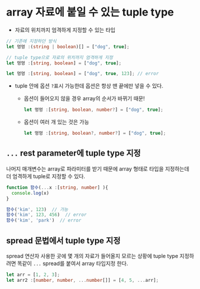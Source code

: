 # array 자료에 붙일 수 있는 tuple type

- 자료의 위치까지 엄격하게 지정할 수 있는 타입

```typescript
// 기존에 지정하던 방식
let 멍멍 :(string | boolean)[] = ["dog", true];

// tuple type으로 자료의 위치까지 엄격하게 지정
let 멍멍 :[string, boolean] = ["dog", true];

let 멍멍 :[string, boolean] = ["dog", true, 123]; // error
```

- tuple 안에 옵션 `?`표시 가능한데 옵션은 항상 맨 끝에만 넣을 수 있다.

  - 옵션이 들어오지 않을 경우 array의 순서가 바뀌기 때문!
    ```typescript
    let 멍멍 :[string, boolean, number?] = ["dog", true];
    ```
  - 옵션이 여러 개 있는 것은 가능
    ```typescript
    let 멍멍 :[string, boolean?, number?] = ["dog", true];
    ```

## `...` rest parameter에 tuple type 지정
나머지 매개변수는 array로 파라미터를 받기 때문에 array 형태로 타입을 지정하는데 더 엄격하게 tuple로 지정할 수 있다.

```typescript
function 함수(...x :[string, number] ){
  console.log(x)
}

함수('kim', 123)  // 가능
함수('kim', 123, 456)  // error
함수('kim', 'park')  // error
```

## spread 문법에서 tuple type 지정
spread 연산자 사용한 곳에 몇 개의 자료가 들어올지 모르는 상황에 tuple type 지정하려면 똑같이 `...` spread를 붙여서 array 타입지정 한다.

```typescript
let arr = [1, 2, 3];
let arr2 :[number, number, ...number[]] = [4, 5, ...arr];
```